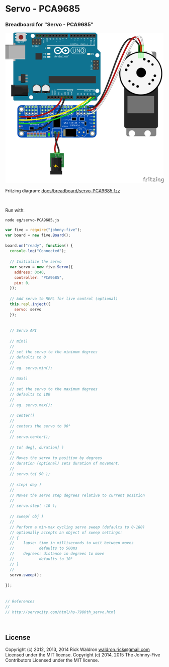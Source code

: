 <!--remove-start-->

# Servo - PCA9685

<!--remove-end-->






### Breadboard for "Servo - PCA9685"



![docs/breadboard/servo-PCA9685.png](breadboard/servo-PCA9685.png)<br>

Fritzing diagram: [docs/breadboard/servo-PCA9685.fzz](breadboard/servo-PCA9685.fzz)

&nbsp;




Run with:
```bash
node eg/servo-PCA9685.js
```


```javascript
var five = require("johnny-five");
var board = new five.Board();

board.on("ready", function() {
  console.log("Connected");

  // Initialize the servo
  var servo = new five.Servo({
    address: 0x40,
    controller: "PCA9685",
    pin: 0,
  });

  // Add servo to REPL for live control (optional)
  this.repl.inject({
    servo: servo
  });


  // Servo API

  // min()
  //
  // set the servo to the minimum degrees
  // defaults to 0
  //
  // eg. servo.min();

  // max()
  //
  // set the servo to the maximum degrees
  // defaults to 180
  //
  // eg. servo.max();

  // center()
  //
  // centers the servo to 90°
  //
  // servo.center();

  // to( deg[, duration] )
  //
  // Moves the servo to position by degrees
  // duration (optional) sets duration of movement.
  //
  // servo.to( 90 );

  // step( deg )
  //
  // Moves the servo step degrees relative to current position
  //
  // servo.step( -10 );

  // sweep( obj )
  //
  // Perform a min-max cycling servo sweep (defaults to 0-180)
  // optionally accepts an object of sweep settings:
  // {
  //    lapse: time in milliseconds to wait between moves
  //           defaults to 500ms
  //    degrees: distance in degrees to move
  //           defaults to 10°
  // }
  //
  servo.sweep();

});


// References
//
// http://servocity.com/html/hs-7980th_servo.html

```








&nbsp;

<!--remove-start-->

## License
Copyright (c) 2012, 2013, 2014 Rick Waldron <waldron.rick@gmail.com>
Licensed under the MIT license.
Copyright (c) 2014, 2015 The Johnny-Five Contributors
Licensed under the MIT license.

<!--remove-end-->
